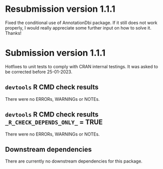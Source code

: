 # Resubmission version 1.1.1
Fixed the conditional use of AnnotationDbi package. If it still does not work properly, I would really appreciate some further input on how to solve it. Thanks!

# Submission version 1.1.1
Hotfixes to unit tests to comply with CRAN internal testings. It was asked to be corrected before 25-01-2023.

## `devtools` R CMD check results
There were no ERRORs, WARNINGs or NOTEs. 

## `devtools` R CMD check results `_R_CHECK_DEPENDS_ONLY_` = TRUE
There were no ERRORs, WARNINGs or NOTEs.

## Downstream dependencies
There are currently no downstream dependencies for this package.
